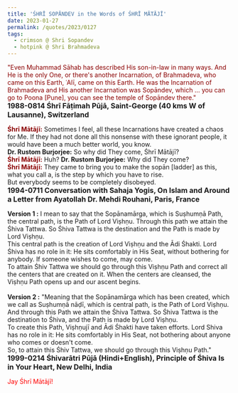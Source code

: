```yaml
---
title: 'ŚHRĪ SOPĀNDEV in the Words of ŚHRĪ MĀTĀJĪ'
date: 2023-01-27
permalink: /quotes/2023/0127
tags:
  - crimson @ Shri Sopandev
  - hotpink @ Shri Brahmadeva
---
```


<div class="para-divider"></div>

<p>
<font color="DarkRed">"Even Muhammad Sāhab has described His son-in-law in many ways. And He is the only One, or there's another Incarnation, of Brahmadeva, who came on this Earth, ʿAlī, came on this Earth. He was the Incarnation of Brahmadeva and His another Incarnation was Sopāndev, which ... you can go to Poona [Pune], you can see the temple of Sopāndev there."</font><br>
<font size="+0"><b>1988-0814 Śhrī Fāṭimah Pūjā, Saint-George (40 kms W of Lausanne), Switzerland</b></font>
</p>

<div class="para-divider"></div>

<p>
<font color="DarkRed"><b>Śhrī Mātājī:</b></font> Sometimes I feel, all these Incarnations have created a chaos for Me. If they had not done all this nonsense with these ignorant people, it would have been a much better world, you know.<br>
<b>Dr. Rustom Burjorjee:</b> So why did They come, Śhrī Mātājī?<br>
<font color="DarkRed"><b>Śhrī Mātājī:</b></font> Huh?
<b>Dr. Rustom Burjorjee:</b> Why did They come?<br>
<font color="DarkRed"><b>Śhrī Mātājī:</b></font> They came to bring you to make the sopān [ladder] as this, what you call a, is the step by which you have to rise.<br>
But everybody seems to be completely disobeyed.<br>
<font size="+0"><b>1994-0711 Conversation with Sahaja Yogis, On Islam and Around a Letter from Ayatollah Dr. Mehdi Rouhani, Paris, France</b></font>
</p>

<div class="para-divider"></div>

<p>
<b>Version 1 :</b>
I mean to say that the Sopānamārga, which is Suṣhumṇā Path, the central path, is the Path of Lord Viṣhṇu. Through this path we attain the Śhiva Tattwa. So Śhiva Tattwa is the destination and the Path is made by Lord Viṣhṇu.<br>
This central path is the creation of Lord Viṣhṇu and the Ādi Śhakti. Lord Śhiva has no role in it: He sits comfortably in His Seat, without bothering for anybody. If someone wishes to come, may come.<br>
To attain Śhiv Tattwa we should go through this Viṣhṇu Path and correct all the centers that are created on it. When the centers are cleansed, the Viṣhṇu Path opens up and our ascent begins.<br>
<br>
<b>Version 2 :</b>
"Meaning that the Sopānamārga which has been created, which we call as Suṣhumṇā nāḍī, which is central path, is the Path of Lord Viṣhṇu. And through this Path we attain the Śhiva Tattwa. So Śhiva Tattwa is the destination to Śhiva, and the Path is made by Lord Viṣhṇu.<br>
To create this Path, Viṣhṇujī and Ādi Śhakti have taken efforts. Lord Shiva has no role in it: He sits comfortably in His Seat, not bothering about anyone who comes or doesn't come.<br>
So, to attain this Śhiv Tattwa, we should go through this Viṣhṇu Path."<br>
<font size="+0"><b>1999-0214 Śhivarātri Pūjā (Hindi+English), Principle of Śhiva Is in Your Heart, New Delhi, India</b></font>
</p>

<div class="para-divider"></div>

<p style="color:red;">Jay Śhrī Mātājī!<br></p>